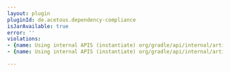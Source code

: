 ```yaml
---
layout: plugin
pluginId: de.acetous.dependency-compliance
isJarAvailable: true
error: ''
violations:
- {name: Using internal APIS (instantiate) org/gradle/api/internal/artifacts/repositories/ArtifactRepositoryInternal}
- {name: Using internal APIS (instantiate) org/gradle/api/internal/artifacts/DefaultProjectComponentIdentifier}

---
```

